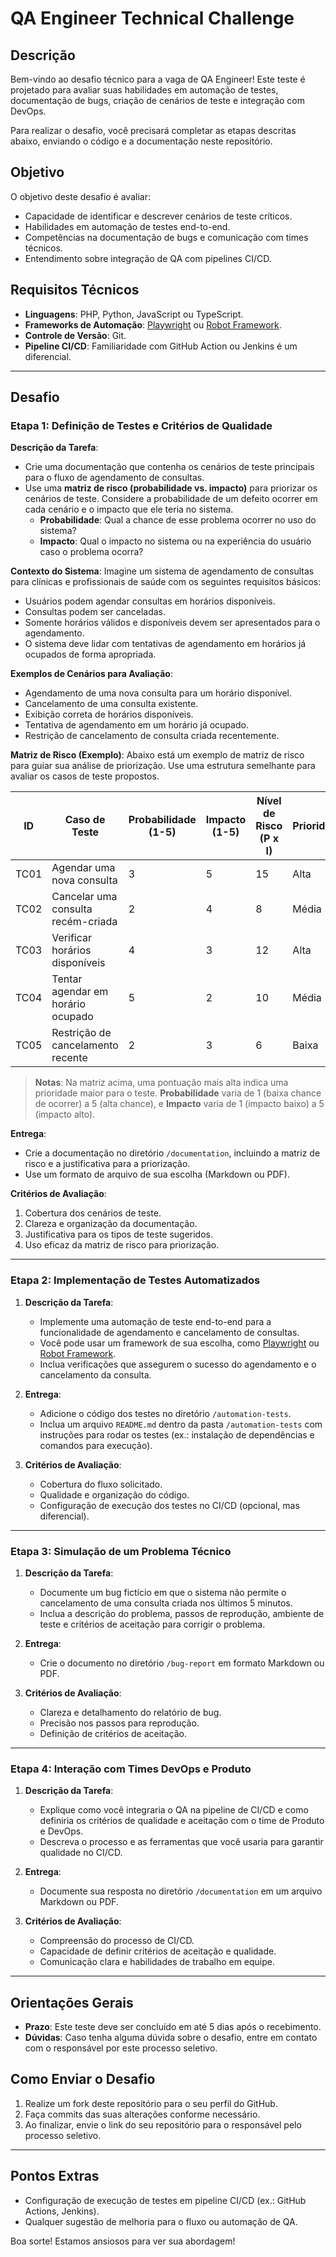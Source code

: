 # QA Engineer Technical Challenge

## Descrição

Bem-vindo ao desafio técnico para a vaga de QA Engineer! Este teste é projetado para avaliar suas habilidades em automação de testes, documentação de bugs, criação de cenários de teste e integração com DevOps.

Para realizar o desafio, você precisará completar as etapas descritas abaixo, enviando o código e a documentação neste repositório.

## Objetivo

O objetivo deste desafio é avaliar:
- Capacidade de identificar e descrever cenários de teste críticos.
- Habilidades em automação de testes end-to-end.
- Competências na documentação de bugs e comunicação com times técnicos.
- Entendimento sobre integração de QA com pipelines CI/CD.

## Requisitos Técnicos

- **Linguagens**: PHP, Python, JavaScript ou TypeScript.
- **Frameworks de Automação**: [Playwright](https://playwright.dev/) ou [Robot Framework](https://robotframework.org/).
- **Controle de Versão**: Git.
- **Pipeline CI/CD**: Familiaridade com GitHub Action ou Jenkins é um diferencial.

---

## Desafio

### Etapa 1: Definição de Testes e Critérios de Qualidade

**Descrição da Tarefa**:
- Crie uma documentação que contenha os cenários de teste principais para o fluxo de agendamento de consultas.
- Use uma **matriz de risco (probabilidade vs. impacto)** para priorizar os cenários de teste. Considere a probabilidade de um defeito ocorrer em cada cenário e o impacto que ele teria no sistema.
  - **Probabilidade**: Qual a chance de esse problema ocorrer no uso do sistema?
  - **Impacto**: Qual o impacto no sistema ou na experiência do usuário caso o problema ocorra?

**Contexto do Sistema**:
Imagine um sistema de agendamento de consultas para clínicas e profissionais de saúde com os seguintes requisitos básicos:
  - Usuários podem agendar consultas em horários disponíveis.
  - Consultas podem ser canceladas.
  - Somente horários válidos e disponíveis devem ser apresentados para o agendamento.
  - O sistema deve lidar com tentativas de agendamento em horários já ocupados de forma apropriada.
  
**Exemplos de Cenários para Avaliação**:
  - Agendamento de uma nova consulta para um horário disponível.
  - Cancelamento de uma consulta existente.
  - Exibição correta de horários disponíveis.
  - Tentativa de agendamento em um horário já ocupado.
  - Restrição de cancelamento de consulta criada recentemente.

**Matriz de Risco (Exemplo)**:
Abaixo está um exemplo de matriz de risco para guiar sua análise de priorização. Use uma estrutura semelhante para avaliar os casos de teste propostos.

| ID   | Caso de Teste                            | Probabilidade (1-5) | Impacto (1-5) | Nível de Risco (P x I) | Prioridade |
|------|------------------------------------------|----------------------|---------------|-------------------------|------------|
| TC01 | Agendar uma nova consulta                | 3                    | 5             | 15                      | Alta       |
| TC02 | Cancelar uma consulta recém-criada       | 2                    | 4             | 8                       | Média      |
| TC03 | Verificar horários disponíveis           | 4                    | 3             | 12                      | Alta       |
| TC04 | Tentar agendar em horário ocupado        | 5                    | 2             | 10                      | Média      |
| TC05 | Restrição de cancelamento recente        | 2                    | 3             | 6                       | Baixa      |

> **Notas**: Na matriz acima, uma pontuação mais alta indica uma prioridade maior para o teste. **Probabilidade** varia de 1 (baixa chance de ocorrer) a 5 (alta chance), e **Impacto** varia de 1 (impacto baixo) a 5 (impacto alto).

**Entrega**:
- Crie a documentação no diretório `/documentation`, incluindo a matriz de risco e a justificativa para a priorização.
- Use um formato de arquivo de sua escolha (Markdown ou PDF).

**Critérios de Avaliação**:
1. Cobertura dos cenários de teste.
2. Clareza e organização da documentação.
3. Justificativa para os tipos de teste sugeridos.
4. Uso eficaz da matriz de risco para priorização.

---

### Etapa 2: Implementação de Testes Automatizados

1. **Descrição da Tarefa**:
   - Implemente uma automação de teste end-to-end para a funcionalidade de agendamento e cancelamento de consultas.
   - Você pode usar um framework de sua escolha, como [Playwright](https://playwright.dev/) ou [Robot Framework](https://robotframework.org/).
   - Inclua verificações que assegurem o sucesso do agendamento e o cancelamento da consulta.

2. **Entrega**:
   - Adicione o código dos testes no diretório `/automation-tests`.
   - Inclua um arquivo `README.md` dentro da pasta `/automation-tests` com instruções para rodar os testes (ex.: instalação de dependências e comandos para execução).

3. **Critérios de Avaliação**:
   - Cobertura do fluxo solicitado.
   - Qualidade e organização do código.
   - Configuração de execução dos testes no CI/CD (opcional, mas diferencial).

---

### Etapa 3: Simulação de um Problema Técnico

1. **Descrição da Tarefa**:
   - Documente um bug fictício em que o sistema não permite o cancelamento de uma consulta criada nos últimos 5 minutos.
   - Inclua a descrição do problema, passos de reprodução, ambiente de teste e critérios de aceitação para corrigir o problema.

2. **Entrega**:
   - Crie o documento no diretório `/bug-report` em formato Markdown ou PDF.

3. **Critérios de Avaliação**:
   - Clareza e detalhamento do relatório de bug.
   - Precisão nos passos para reprodução.
   - Definição de critérios de aceitação.

---

### Etapa 4: Interação com Times DevOps e Produto

1. **Descrição da Tarefa**:
   - Explique como você integraria o QA na pipeline de CI/CD e como definiria os critérios de qualidade e aceitação com o time de Produto e DevOps.
   - Descreva o processo e as ferramentas que você usaria para garantir qualidade no CI/CD.

2. **Entrega**:
   - Documente sua resposta no diretório `/documentation` em um arquivo Markdown ou PDF.

3. **Critérios de Avaliação**:
   - Compreensão do processo de CI/CD.
   - Capacidade de definir critérios de aceitação e qualidade.
   - Comunicação clara e habilidades de trabalho em equipe.

---

## Orientações Gerais

- **Prazo**: Este teste deve ser concluído em até 5 dias após o recebimento.
- **Dúvidas**: Caso tenha alguma dúvida sobre o desafio, entre em contato com o responsável por este processo seletivo.

## Como Enviar o Desafio

1. Realize um fork deste repositório para o seu perfil do GitHub.
2. Faça commits das suas alterações conforme necessário.
3. Ao finalizar, envie o link do seu repositório para o responsável pelo processo seletivo.

---

## Pontos Extras

- Configuração de execução de testes em pipeline CI/CD (ex.: GitHub Actions, Jenkins).
- Qualquer sugestão de melhoria para o fluxo ou automação de QA.

Boa sorte! Estamos ansiosos para ver sua abordagem!
